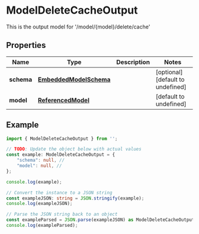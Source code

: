 
# ModelDeleteCacheOutput

This is the output model for \'/model/\{model\}/delete/cache\'

## Properties

Name | Type | Description | Notes
------------ | ------------- | ------------- | -------------
**schema** | [**EmbeddedModelSchema**](EmbeddedModelSchema) |  | [optional] [default to undefined]
**model** | [**ReferencedModel**](ReferencedModel) |  | [default to undefined]

## Example

```typescript
import { ModelDeleteCacheOutput } from '';

// TODO: Update the object below with actual values
const example: ModelDeleteCacheOutput = {
    "schema": null, // 
    "model": null, // 
};

console.log(example);

// Convert the instance to a JSON string
const exampleJSON: string = JSON.stringify(example);
console.log(exampleJSON);

// Parse the JSON string back to an object
const exampleParsed = JSON.parse(exampleJSON) as ModelDeleteCacheOutput;
console.log(exampleParsed);
```




